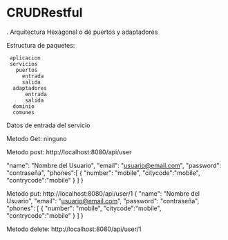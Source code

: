 # CRUDRestful
.
Arquitectura Hexagonal o de puertos y adaptadores

Estructura de paquetes: 
     
     aplicacion 
     servicios 
       puertos 
         entrada 
         salida 
      adaptadores 
          entrada 
          salida 
      dominio 
      comunes

Datos de entrada del servicio

Metodo Get: ninguno

Metodo post: http://localhost:8080/api/user

  "name": "Nombre del Usuario",
  "email": "usuario@email.com",
  "password": "contraseña",
  "phones":[
           { "number": "mobile",
             "citycode":"mobile",
             "contrycode":"mobile"
           }
           ]
}


Metodo put: http://localhost:8080/api/user/1
{
  "name": "Nombre del Usuario",
  "email": "usuario@email.com",
  "password": "contraseña",
  "phones": [
    {
      "number": "mobile",
      "citycode":"mobile",
      "contrycode":"mobile"
    }
  ]
}

Metodo delete: http://localhost:8080/api/user/1
